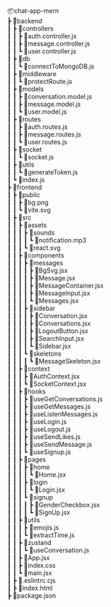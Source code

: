 📦chat-app-mern<br>
 ┣ 📂backend<br>
 ┃ ┣ 📂controllers<br>
 ┃ ┃ ┣ 📜auth.controller.js<br>
 ┃ ┃ ┣ 📜message.controller.js<br>
 ┃ ┃ ┗ 📜user.controller.js<br>
 ┃ ┣ 📂db<br>
 ┃ ┃ ┗ 📜connectToMongoDB.js<br>
 ┃ ┣ 📂middleware<br>
 ┃ ┃ ┗ 📜protectRoute.js<br>
 ┃ ┣ 📂models<br>
 ┃ ┃ ┣ 📜conversation.model.js<br>
 ┃ ┃ ┣ 📜message.model.js<br>
 ┃ ┃ ┗ 📜user.model.js<br>
 ┃ ┣ 📂routes<br>
 ┃ ┃ ┣ 📜auth.routes.js<br>
 ┃ ┃ ┣ 📜message.routes.js<br>
 ┃ ┃ ┗ 📜user.routes.js<br>
 ┃ ┣ 📂socket<br>
 ┃ ┃ ┗ 📜socket.js<br>
 ┃ ┣ 📂utils<br>
 ┃ ┃ ┗ 📜generateToken.js<br>
 ┃ ┗ 📜index.js<br>
 ┣ 📂frontend<br>
 ┃ ┣ 📂public<br>
 ┃ ┃ ┣ 📜bg.png<br>
 ┃ ┃ ┗ 📜vite.svg<br>
 ┃ ┣ 📂src<br>
 ┃ ┃ ┣ 📂assets<br>
 ┃ ┃ ┃ ┣ 📂sounds<br>
 ┃ ┃ ┃ ┃ ┗ 📜notification.mp3<br>
 ┃ ┃ ┃ ┗ 📜react.svg<br>
 ┃ ┃ ┣ 📂components<br>
 ┃ ┃ ┃ ┣ 📂messages<br>
 ┃ ┃ ┃ ┃ ┣ 📜BgSvg.jsx<br>
 ┃ ┃ ┃ ┃ ┣ 📜Message.jsx<br>
 ┃ ┃ ┃ ┃ ┣ 📜MessageContainer.jsx<br>
 ┃ ┃ ┃ ┃ ┣ 📜MessageInput.jsx<br>
 ┃ ┃ ┃ ┃ ┗ 📜Messages.jsx<br>
 ┃ ┃ ┃ ┣ 📂sidebar<br>
 ┃ ┃ ┃ ┃ ┣ 📜Conversation.jsx<br>
 ┃ ┃ ┃ ┃ ┣ 📜Conversations.jsx<br>
 ┃ ┃ ┃ ┃ ┣ 📜LogoutButton.jsx<br>
 ┃ ┃ ┃ ┃ ┣ 📜SearchInput.jsx<br>
 ┃ ┃ ┃ ┃ ┗ 📜Sidebar.jsx<br>
 ┃ ┃ ┃ ┗ 📂skeletons<br>
 ┃ ┃ ┃ ┃ ┗ 📜MessageSkeleton.jsx<br>
 ┃ ┃ ┣ 📂context<br>
 ┃ ┃ ┃ ┣ 📜AuthContext.jsx<br>
 ┃ ┃ ┃ ┗ 📜SocketContext.jsx<br>
 ┃ ┃ ┣ 📂hooks<br>
 ┃ ┃ ┃ ┣ 📜useGetConversations.js<br>
 ┃ ┃ ┃ ┣ 📜useGetMessages.js<br>
 ┃ ┃ ┃ ┣ 📜useListenMessages.js<br>
 ┃ ┃ ┃ ┣ 📜useLogin.js<br>
 ┃ ┃ ┃ ┣ 📜useLogout.js<br>
 ┃ ┃ ┃ ┣ 📜useSendLikes.js<br>
 ┃ ┃ ┃ ┣ 📜useSendMessage.js<br>
 ┃ ┃ ┃ ┗ 📜useSignup.js<br>
 ┃ ┃ ┣ 📂pages<br>
 ┃ ┃ ┃ ┣ 📂home<br>
 ┃ ┃ ┃ ┃ ┗ 📜Home.jsx<br>
 ┃ ┃ ┃ ┣ 📂login<br>
 ┃ ┃ ┃ ┃ ┗ 📜Login.jsx<br>
 ┃ ┃ ┃ ┗ 📂signup<br>
 ┃ ┃ ┃ ┃ ┣ 📜GenderCheckbox.jsx<br>
 ┃ ┃ ┃ ┃ ┗ 📜SignUp.jsx<br>
 ┃ ┃ ┣ 📂utils<br>
 ┃ ┃ ┃ ┣ 📜emojis.js<br>
 ┃ ┃ ┃ ┗ 📜extractTime.js<br>
 ┃ ┃ ┣ 📂zustand<br>
 ┃ ┃ ┃ ┗ 📜useConversation.js<br>
 ┃ ┃ ┣ 📜App.jsx<br>
 ┃ ┃ ┣ 📜index.css<br>
 ┃ ┃ ┗ 📜main.jsx<br>
 ┃ ┣ 📜.eslintrc.cjs<br>
 ┃ ┣ 📜index.html<br>
 ┣ 📜package.json<br>
